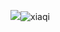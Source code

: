 ![](xiaqi.png)![xiaqi](https://user-images.githubusercontent.com/82360097/115346476-ca153380-a1e2-11eb-95bf-dd34707c5a96.png)
